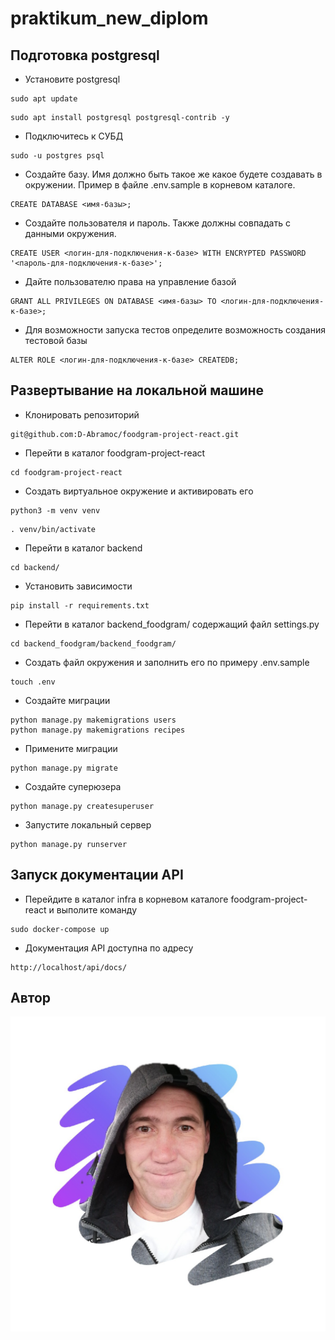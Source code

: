 # praktikum_new_diplom
## Подготовка postgresql
- Установите postgresql
```
sudo apt update
```
```
sudo apt install postgresql postgresql-contrib -y
```
- Подключитесь к СУБД
```
sudo -u postgres psql
```
- Создайте базу. Имя должно быть такое же какое будете создавать в окружении. Пример в файле .env.sample в корневом каталоге.
```
CREATE DATABASE <имя-базы>;
```
- Создайте пользователя и пароль. Также должны совпадать с данными окружения.
```
CREATE USER <логин-для-подключения-к-базе> WITH ENCRYPTED PASSWORD '<пароль-для-подключения-к-базе>';
```
- Дайте пользователю права на управление базой
```
GRANT ALL PRIVILEGES ON DATABASE <имя-базы> TO <логин-для-подключения-к-базе>; 
```
- Для возможности запуска тестов определите возможность создания тестовой базы
```
ALTER ROLE <логин-для-подключения-к-базе> CREATEDB;
```
## Развертывание на локальной машине
- Клонировать репозиторий
```
git@github.com:D-Abramoc/foodgram-project-react.git
``` 
- Перейти в каталог foodgram-project-react
```
cd foodgram-project-react
```
- Создать виртуальное окружение и активировать его
```
python3 -m venv venv
```
```
. venv/bin/activate
```
- Перейти в каталог backend
```
cd backend/
```
- Установить зависимости
```
pip install -r requirements.txt
```
- Перейти в каталог backend_foodgram/ содержащий файл settings.py
```
cd backend_foodgram/backend_foodgram/
```
- Создать файл окружения и заполнить его по примеру .env.sample
```
touch .env
```
- Создайте миграции
```
python manage.py makemigrations users
python manage.py makemigrations recipes
```
- Примените миграции
```
python manage.py migrate
```
- Создайте суперюзера
```
python manage.py createsuperuser
```
- Запустите локальный сервер
```
python manage.py runserver
```
## Запуск документации API
- Перейдите в каталог infra в корневом каталоге foodgram-project-react и выполите команду
```
sudo docker-compose up
```
- Документация API доступна по адресу
```
http://localhost/api/docs/
```
## Автор
![Me](image/me.JPG)